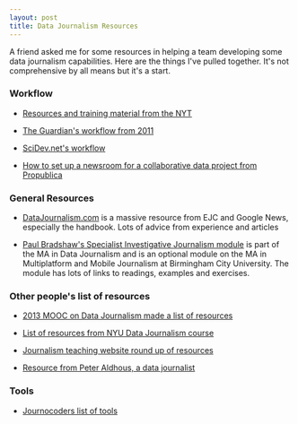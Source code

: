 ```yaml
---
layout: post
title: Data Journalism Resources
---
```


A friend asked me for some resources in helping a team developing some data journalism capabilities. Here are the things I've pulled together. It's not comprehensive by all means but it's a start.

### Workflow

- [Resources and training material from the NYT](https://open.nytimes.com/how-we-helped-our-reporters-learn-to-love-spreadsheets-adc43a93b919)

- [The Guardian's workflow from 2011](https://www.theguardian.com/news/datablog/2011/apr/07/data-journalism-workflow)

- [SciDev.net's workflow](https://www.scidev.net/global/journalism/practical-guide/data-journalism-how-to-find-stories-in-numbers.html)

- [How to set up a newsroom for a collaborative data project from  Propublica](https://www.propublica.org/nerds/collaborative-data-journalism-guide)

### General Resources

- [DataJournalism.com](http://DataJournalism.com) is a massive resource from EJC and Google News, especially the handbook. Lots of advice from experience and articles

- [Paul Bradshaw's Specialist Investigative Journalism module](https://github.com/paulbradshaw/MED7369-Specialist-Investigative-Journalism) is part of the MA in Data Journalism and is an optional module on the MA in Multiplatform and Mobile Journalism at Birmingham City University. The module has lots of links to readings, examples and exercises.

### Other people's list of resources

- [2013 MOOC on Data Journalism made a list of resources](https://www.slideshare.net/digitalamysw/data-drivenjournalismlinksmooc-sept13 )

- [List of resources from NYU Data Journalism course](http://www.smalldatajournalism.com/readings/ )

- [Journalism teaching website round up of resources](https://journalistsresource.org/tip-sheets/reporting/understanding-data-journalism-overview-tools-topics/)

- [Resource from Peter Aldhous, a data journalist](https://www.peteraldhous.com/resources.html )


### Tools

- [Journocoders list of tools](https://journocode.com/data-journalism-tools/  )
